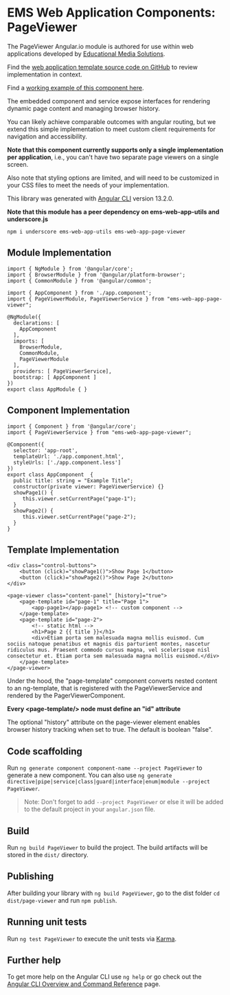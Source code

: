 # EMS Web Application Components: PageViewer

The PageViewer Angular.io module is authored for use within web applications developed by [Educational Media Solutions](https://educationalmediasolutions.com).

Find the [web application template source code on GitHub](https://github.com/spencech/ems-web-app-template) to review implementation in context.

Find a [working example of this component here](https://ems-web-app.educationalmediasolutions.com).

The embedded component and service expose interfaces for rendering dynamic page content and managing browser history.

You can likely achieve comparable outcomes with angular routing, but we extend this simple implementation to meet custom client requirements for navigation and accessibility.

**Note that this component currently supports only a single implementation per application**, i.e., you can't have two separate page viewers on a single screen.

Also note that styling options are limited, and will need to be customized in your CSS files to meet the needs of your implementation.

This library was generated with [Angular CLI](https://github.com/angular/angular-cli) version 13.2.0.

**Note that this module has a peer dependency on ems-web-app-utils and underscore.js**

	npm i underscore ems-web-app-utils ems-web-app-page-viewer

## Module Implementation

	import { NgModule } from '@angular/core';
	import { BrowserModule } from '@angular/platform-browser';
	import { CommonModule } from '@angular/common';  

	import { AppComponent } from './app.component';
	import { PageViewerModule, PageViewerService } from "ems-web-app-page-viewer";

	@NgModule({
	  declarations: [
	    AppComponent
	  ],
	  imports: [
	    BrowserModule,
	    CommonModule,
	    PageViewerModule
	  ],
	  providers: [ PageViewerService],
	  bootstrap: [ AppComponent ]
	})
	export class AppModule { }

## Component Implementation

	import { Component } from '@angular/core';
	import { PageViewerService } from "ems-web-app-page-viewer";

	@Component({
	  selector: 'app-root',
	  templateUrl: './app.component.html',
	  styleUrls: ['./app.component.less']
	})
	export class AppComponent  {
	  public title: string = "Example Title";
	  constructor(private viewer: PageViewerService) {}
	  showPage1() {
	     this.viewer.setCurrentPage("page-1");
	  }
	  showPage2() {
	     this.viewer.setCurrentPage("page-2");
	  }
	}


## Template Implementation
	<div class="control-buttons">
		<button (click)="showPage1()">Show Page 1</button>
		<button (click)="showPage2()">Show Page 2</button>
	</div>

	<page-viewer class="content-panel" [history]="true">
		<page-template id="page-1" title="Page 1">
			<app-page1></app-page1> <!-- custom component -->
		</page-template>
		<page-template id="page-2">
			<!-- static html -->
			<h1>Page 2 {{ title }}</h1>
			<div>Etiam porta sem malesuada magna mollis euismod. Cum sociis natoque penatibus et magnis dis parturient montes, nascetur ridiculus mus. Praesent commodo cursus magna, vel scelerisque nisl consectetur et. Etiam porta sem malesuada magna mollis euismod.</div>
		</page-template>
	</page-viewer>

Under the hood, the "page-template" component converts nested content to an ng-template, that is registered with the PageViewerService and rendered by the PagerViewerComponent.

**Every &lt;page-template/&gt; node must define an "id" attribute**

The optional "history" attribute on the page-viewer element enables browser history tracking when set to true. The default is boolean "false".


## Code scaffolding

Run `ng generate component component-name --project PageViewer` to generate a new component. You can also use `ng generate directive|pipe|service|class|guard|interface|enum|module --project PageViewer`.
> Note: Don't forget to add `--project PageViewer` or else it will be added to the default project in your `angular.json` file. 

## Build

Run `ng build PageViewer` to build the project. The build artifacts will be stored in the `dist/` directory.

## Publishing

After building your library with `ng build PageViewer`, go to the dist folder `cd dist/page-viewer` and run `npm publish`.

## Running unit tests

Run `ng test PageViewer` to execute the unit tests via [Karma](https://karma-runner.github.io).

## Further help

To get more help on the Angular CLI use `ng help` or go check out the [Angular CLI Overview and Command Reference](https://angular.io/cli) page.
